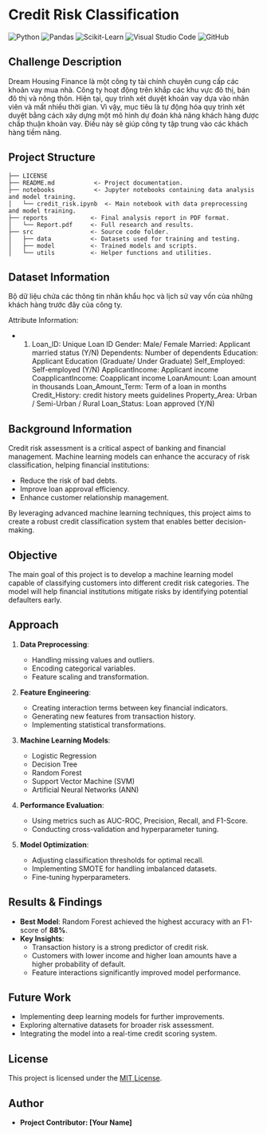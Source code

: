 # Credit Risk Classification

![Python](https://img.shields.io/badge/Python-3776AB.svg?style=for-the-badge&logo=Python&logoColor=white)
![Pandas](https://img.shields.io/badge/pandas-%23150458.svg?style=for-the-badge&logo=pandas&logoColor=white)
![Scikit-Learn](https://img.shields.io/badge/scikit--learn-%23F7931E.svg?style=for-the-badge&logo=scikit-learn&logoColor=white)
![Visual Studio Code](https://img.shields.io/badge/Visual%20Studio%20Code-0078d7.svg?style=for-the-badge&logo=visual-studio-code&logoColor=white)
![GitHub](https://img.shields.io/badge/github-%23121011.svg?style=for-the-badge&logo=github&logoColor=white)

## Challenge Description

Dream Housing Finance là một công ty tài chính chuyên cung cấp các khoản vay mua nhà. Công ty hoạt động trên khắp các khu vực đô thị, bán đô thị và nông thôn. Hiện tại, quy trình xét duyệt khoản vay dựa vào nhân viên và mất nhiều thời gian. Vì vậy, mục tiêu là tự động hóa quy trình xét duyệt bằng cách xây dựng một mô hình dự đoán khả năng khách hàng được chấp thuận khoản vay. Điều này sẽ giúp công ty tập trung vào các khách hàng tiềm năng.

## Project Structure

```
├── LICENSE
├── README.md           <- Project documentation.
├── notebooks           <- Jupyter notebooks containing data analysis and model training.
│   └── credit_risk.ipynb  <- Main notebook with data preprocessing and model training.
├── reports            <- Final analysis report in PDF format.
│   └── Report.pdf     <- Full research and results.
├── src                <- Source code folder.
│   ├── data           <- Datasets used for training and testing.
│   ├── model          <- Trained models and scripts.
│   └── utils          <- Helper functions and utilities.
```

## Dataset Information

Bộ dữ liệu chứa các thông tin nhân khẩu học và lịch sử vay vốn của những khách hàng trước đây của công ty.

Attribute Information:

- 1. Loan_ID: Unique Loan ID
Gender: Male/ Female
Married: Applicant married status (Y/N)
Dependents: Number of dependents
Education: Applicant Education (Graduate/ Under Graduate)
Self_Employed: Self-employed (Y/N)
ApplicantIncome: Applicant income
CoapplicantIncome: Coapplicant income
LoanAmount: Loan amount in thousands
Loan_Amount_Term: Term of a loan in months
Credit_History: credit history meets guidelines
Property_Area: Urban / Semi-Urban / Rural
Loan_Status: Loan approved (Y/N)
## Background Information

Credit risk assessment is a critical aspect of banking and financial management. Machine learning models can enhance the accuracy of risk classification, helping financial institutions:

- Reduce the risk of bad debts.
- Improve loan approval efficiency.
- Enhance customer relationship management.

By leveraging advanced machine learning techniques, this project aims to create a robust credit classification system that enables better decision-making.

## Objective

The main goal of this project is to develop a machine learning model capable of classifying customers into different credit risk categories. The model will help financial institutions mitigate risks by identifying potential defaulters early.

## Approach

1. **Data Preprocessing**:
   - Handling missing values and outliers.
   - Encoding categorical variables.
   - Feature scaling and transformation.

2. **Feature Engineering**:
   - Creating interaction terms between key financial indicators.
   - Generating new features from transaction history.
   - Implementing statistical transformations.

3. **Machine Learning Models**:
   - Logistic Regression
   - Decision Tree
   - Random Forest
   - Support Vector Machine (SVM)
   - Artificial Neural Networks (ANN)

4. **Performance Evaluation**:
   - Using metrics such as AUC-ROC, Precision, Recall, and F1-Score.
   - Conducting cross-validation and hyperparameter tuning.

5. **Model Optimization**:
   - Adjusting classification thresholds for optimal recall.
   - Implementing SMOTE for handling imbalanced datasets.
   - Fine-tuning hyperparameters.

## Results & Findings

- **Best Model**: Random Forest achieved the highest accuracy with an F1-score of **88%**.
- **Key Insights**:
  - Transaction history is a strong predictor of credit risk.
  - Customers with lower income and higher loan amounts have a higher probability of default.
  - Feature interactions significantly improved model performance.

## Future Work

- Implementing deep learning models for further improvements.
- Exploring alternative datasets for broader risk assessment.
- Integrating the model into a real-time credit scoring system.

## License

This project is licensed under the [MIT License](LICENSE).

## Author

- **Project Contributor: [Your Name]**

